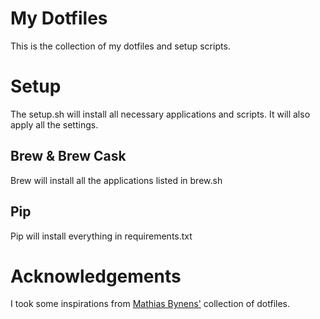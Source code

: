 # My Dotfiles

This is the collection of my dotfiles and setup scripts.

# Setup
The setup.sh will install all necessary applications and scripts. It will also apply all the settings.

## Brew & Brew Cask
Brew will install all the applications listed in brew.sh

## Pip
Pip will install everything in requirements.txt


# Acknowledgements
I took some inspirations from [Mathias Bynens'](https://github.com/mathiasbynens/dotfiles) collection of dotfiles. 
